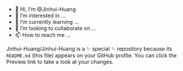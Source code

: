 - 👋 Hi, I’m @Jinhui-Huang
- 👀 I’m interested in ...
- 🌱 I’m currently learning ...
- 💞️ I’m looking to collaborate on ...
- 📫 How to reach me ...


Jinhui-Huang/Jinhui-Huang is a ✨ special ✨ repository because its `README.md` (this file) appears on your GitHub profile.
You can click the Preview link to take a look at your changes.


